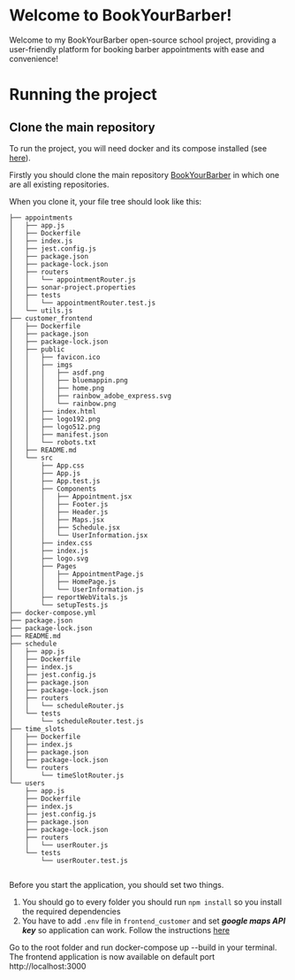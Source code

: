 # Welcome to BookYourBarber!

Welcome to my BookYourBarber open-source school project, providing a user-friendly platform for booking barber appointments with ease and convenience!

# Running the project
## Clone the main repository
To run the project, you will need docker and its compose installed (see [here](https://docs.docker.com/engine/install/)).

Firstly you should clone the main repository [BookYourBarber](https://github.com/BookYourBarber/BookYourBarber) in which one are all existing repositories.

When you clone it, your file tree should look like this:

```
├── appointments
│   ├── app.js
│   ├── Dockerfile
│   ├── index.js
│   ├── jest.config.js
│   ├── package.json
│   ├── package-lock.json
│   ├── routers
│   │   └── appointmentRouter.js
│   ├── sonar-project.properties
│   ├── tests
│   │   └── appointmentRouter.test.js
│   └── utils.js
├── customer_frontend
│   ├── Dockerfile
│   ├── package.json
│   ├── package-lock.json
│   ├── public
│   │   ├── favicon.ico
│   │   ├── imgs
│   │   │   ├── asdf.png
│   │   │   ├── bluemappin.png
│   │   │   ├── home.png
│   │   │   ├── rainbow_adobe_express.svg
│   │   │   └── rainbow.png
│   │   ├── index.html
│   │   ├── logo192.png
│   │   ├── logo512.png
│   │   ├── manifest.json
│   │   └── robots.txt
│   ├── README.md
│   └── src
│       ├── App.css
│       ├── App.js
│       ├── App.test.js
│       ├── Components
│       │   ├── Appointment.jsx
│       │   ├── Footer.js
│       │   ├── Header.js
│       │   ├── Maps.jsx
│       │   ├── Schedule.jsx
│       │   └── UserInformation.jsx
│       ├── index.css
│       ├── index.js
│       ├── logo.svg
│       ├── Pages
│       │   ├── AppointmentPage.js
│       │   ├── HomePage.js
│       │   └── UserInformation.js
│       ├── reportWebVitals.js
│       └── setupTests.js
├── docker-compose.yml
├── package.json
├── package-lock.json
├── README.md
├── schedule
│   ├── app.js
│   ├── Dockerfile
│   ├── index.js
│   ├── jest.config.js
│   ├── package.json
│   ├── package-lock.json
│   ├── routers
│   │   └── scheduleRouter.js
│   └── tests
│       └── scheduleRouter.test.js
├── time_slots
│   ├── Dockerfile
│   ├── index.js
│   ├── package.json
│   ├── package-lock.json
│   └── routers
│       └── timeSlotRouter.js
└── users
    ├── app.js
    ├── Dockerfile
    ├── index.js
    ├── jest.config.js
    ├── package.json
    ├── package-lock.json
    ├── routers
    │   └── userRouter.js
    └── tests
        └── userRouter.test.js


```
Before you start the application, you should set two things.

1. You should go to every folder you should run ```npm install``` so you install the required dependencies
2. You have to add ```.env``` file in ```frontend_customer``` and set ***google maps API key*** so application can work. Follow the instructions [here](https://github.com/BookYourBarber/bub_customer_frontend#readme) 



Go to the root folder and run docker-compose up --build in your terminal.
The frontend application is now available on default port http://localhost:3000
